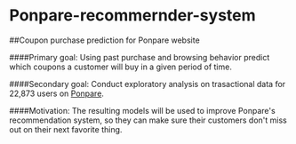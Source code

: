 # Ponpare-recommernder-system
##Coupon purchase prediction for Ponpare website

####Primary goal: 
Using past purchase and browsing behavior predict which coupons 
a customer will buy in a given period of time. 

####Secondary goal: 
Conduct exploratory analysis on trasactional data for 22,873 users on 
[Ponpare](http://ponpare.jp/kanto).

####Motivation: 
The resulting models will be used to improve Ponpare's recommendation system, 
so they can make sure their customers don't miss out on their next favorite thing.
